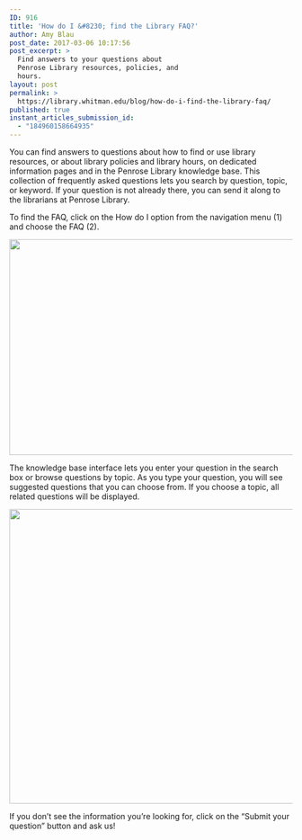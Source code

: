 ```yaml
---
ID: 916
title: 'How do I &#8230; find the Library FAQ?'
author: Amy Blau
post_date: 2017-03-06 10:17:56
post_excerpt: >
  Find answers to your questions about
  Penrose Library resources, policies, and
  hours.
layout: post
permalink: >
  https://library.whitman.edu/blog/how-do-i-find-the-library-faq/
published: true
instant_articles_submission_id:
  - "184960158664935"
---
```

You can find answers to questions about how to find or use library resources, or about library policies and library hours, on dedicated information pages and in the Penrose Library knowledge base. This collection of frequently asked questions lets you search by question, topic, or keyword. If your question is not already there, you can send it along to the librarians at Penrose Library.

To find the FAQ, click on the How do I option from the navigation menu (1) and choose the FAQ (2).

<img class="alignnone size-full wp-image-917" src="https://library.whitman.edu/blog/wp-content/uploads/sites/4/2017/03/howdoi3.jpg" alt="" width="675" height="384" />

The knowledge base interface lets you enter your question in the search box or browse questions by topic. As you type your question, you will see suggested questions that you can choose from. If you choose a topic, all related questions will be displayed.

<img class="alignnone size-full wp-image-918" src="https://library.whitman.edu/blog/wp-content/uploads/sites/4/2017/03/howdoi5.jpg" alt="" width="681" height="524" />

If you don’t see the information you’re looking for, click on the “Submit your question” button and ask us!